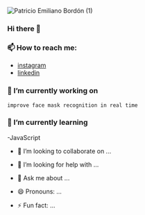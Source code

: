 ![Patricio Emiliano Bordón (1)](https://user-images.githubusercontent.com/95234993/154113319-52f2002d-9587-47a8-86d0-e86b8591892b.gif)
### Hi there 👋


### 📫 How to reach me:
- [instagram](https://www.instagram.com/patricio_bordon_/?hl=es)
- [linkedin](https://www.linkedin.com/in/patricio-bordon-6511981b3/)

### 🔭 I’m currently working on 
``
 improve face mask recognition in real time
``
### 🌱 I’m currently learning 
-JavaScript
- 👯 I’m looking to collaborate on ...
- 🤔 I’m looking for help with ...
- 💬 Ask me about ...


- 😄 Pronouns: ...
- ⚡ Fun fact: ...

